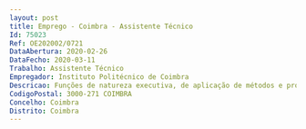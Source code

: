 ```yaml
--- 
layout: post
title: Emprego - Coimbra - Assistente Técnico
Id: 75023
Ref: OE202002/0721
DataAbertura: 2020-02-26
DataFecho: 2020-03-11
Trabalho: Assistente Técnico
Empregador: Instituto Politécnico de Coimbra
Descricao: Funções de natureza executiva, de aplicação de métodos e processos com base em diretivas bem definidas e instruções gerais, de grau médio de complexidade, na área de apoio administrativo, competindo lhe designadamente  Efetuar o tratamento técnico dos documentos (em qualquer suporte) de acordo com os procedimentos e normas técnicas em vigor, realizar as operações de empréstimo domiciliário, renovação, devolução e reserva de documentos no sistema integrado de gestão de bases de dados bibliográficos (biblioNET). Aquisição de recursos bibliográficos, pedidos de empréstimo interbibliotecas (nacionais e estrangeiros), apoio e orientação dos utilizadores nas pesquisas em bases de dados, nomeadamente na SABI, DataJuris, B On, catálogos e noutros recursos. Atendimento ao público, expediente e demais atividades administrativas inerentes aos serviços da biblioteca, execução de outras tarefas, conforme necessidade do serviço e orientação superior, dentro das suas competências e no âmbito do conteúdo funcional.O trabalho pode ser prestado por turnos, em horário diurno, pós laboral e aos sábados.
CodigoPostal: 3000-271 COIMBRA
Concelho: Coimbra
Distrito: Coimbra
--- 
```

